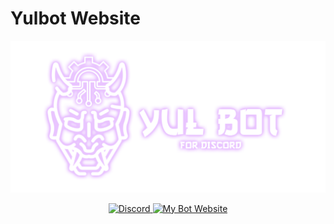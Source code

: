 # Yulbot Website

<img src="image.png" alt="img">

<div>
  
  <p align="center">
    <a href="https://discord.gg/geJF43E">
        <img src="https://img.shields.io/static/v1?logo=discord&label=&message=Discord&color=36393f&style=flat-square" alt="Discord">
    </a>
    <a href="https://yulbot.vercel.app">
        <img src="https://img.shields.io/badge/YulBot-Website-EC3E85" alt="My Bot Website" />
    </a>
</div>

